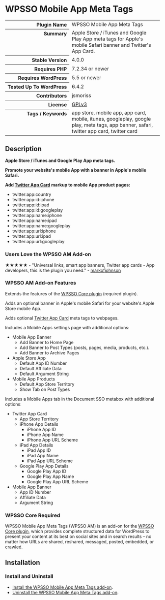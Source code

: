 <h1>WPSSO Mobile App Meta Tags</h1>

<table>
<tr><th align="right" valign="top" nowrap>Plugin Name</th><td>WPSSO Mobile App Meta Tags</td></tr>
<tr><th align="right" valign="top" nowrap>Summary</th><td>Apple Store / iTunes and Google Play App meta tags for Apple&#039;s mobile Safari banner and Twitter&#039;s App Card.</td></tr>
<tr><th align="right" valign="top" nowrap>Stable Version</th><td>4.0.0</td></tr>
<tr><th align="right" valign="top" nowrap>Requires PHP</th><td>7.2.34 or newer</td></tr>
<tr><th align="right" valign="top" nowrap>Requires WordPress</th><td>5.5 or newer</td></tr>
<tr><th align="right" valign="top" nowrap>Tested Up To WordPress</th><td>6.4.2</td></tr>
<tr><th align="right" valign="top" nowrap>Contributors</th><td>jsmoriss</td></tr>
<tr><th align="right" valign="top" nowrap>License</th><td><a href="https://www.gnu.org/licenses/gpl.txt">GPLv3</a></td></tr>
<tr><th align="right" valign="top" nowrap>Tags / Keywords</th><td>app store, mobile app, app card, mobile, itunes, googleplay, google play, meta tags, app banner, safari, twitter app card, twitter card</td></tr>
</table>

<h2>Description</h2>

<!-- about -->

<p><strong>Apple Store / iTunes and Google Play App meta tags.</strong></p>

<p><strong>Promote your website's mobile App with a banner in Apple's mobile Safari.</strong></p>

<p><strong>Add <a href="https://dev.twitter.com/cards/types/app">Twitter App Card</a> markup to mobile App product pages:</strong></p>

<ul>
    <li>twitter:app:country</li>
    <li>twitter:app:id:iphone</li>
    <li>twitter:app:id:ipad</li>
    <li>twitter:app:id:googleplay</li>
    <li>twitter:app:name:iphone</li>
    <li>twitter:app:name:ipad</li>
    <li>twitter:app:name:googleplay</li>
    <li>twitter:app:url:iphone</li>
    <li>twitter:app:url:ipad</li>
    <li>twitter:app:url:googleplay</li>
</ul>

<!-- /about -->

<h3>Users Love the WPSSO AM Add-on</h3>

<p>&#x2605;&#x2605;&#x2605;&#x2605;&#x2605; - "Universal links, smart app banners, Twitter app cards - App developers, this is the plugin you need." - <a href="https://wordpress.org/support/topic/universal-links-smart-app-banners-twitter-app-cards/">markofjohnson</a></p>

<h3>WPSSO AM Add-on Features</h3>

<p>Extends the features of the <a href="https://wordpress.org/plugins/wpsso/">WPSSO Core plugin</a> (required plugin).</p>

<p>Adds an optional banner in Apple's mobile Safari for your website's Apple Store mobile App.</p>

<p>Adds optional <a href="https://dev.twitter.com/cards/types/app">Twitter App Card</a> meta tags to webpages.</p>

<p>Includes a Mobile Apps settings page with additional options:</p>

<ul>
<li>Mobile App Banner

<ul>
<li>Add Banner to Home Page</li>
<li>Add Banner to Post Types (posts, pages, media, products, etc.).</li>
<li>Add Banner to Archive Pages</li>
</ul></li>
<li>Apple Store App

<ul>
<li>Default App ID Number</li>
<li>Default Affiliate Data</li>
<li>Default Argument String</li>
</ul></li>
<li>Mobile App Products

<ul>
<li>Default App Store Territory</li>
<li>Show Tab on Post Types</li>
</ul></li>
</ul>

<p>Includes a Mobile Apps tab in the Document SSO metabox with additional options:</p>

<ul>
<li>Twitter App Card

<ul>
<li>App Store Territory</li>
<li>iPhone App Details

<ul>
<li>iPhone App ID</li>
<li>iPhone App Name</li>
<li>iPhone App URL Scheme</li>
</ul></li>
<li>iPad App Details

<ul>
<li>iPad App ID</li>
<li>iPad App Name</li>
<li>iPad App URL Scheme</li>
</ul></li>
<li>Google Play App Details

<ul>
<li>Google Play App ID</li>
<li>Google Play App Name</li>
<li>Google Play App URL Scheme</li>
</ul></li>
</ul></li>
<li>Mobile App Banner

<ul>
<li>App ID Number</li>
<li>Affiliate Data</li>
<li>Argument String</li>
</ul></li>
</ul>

<h3>WPSSO Core Required</h3>

<p>WPSSO Mobile App Meta Tags (WPSSO AM) is an add-on for the <a href="https://wordpress.org/plugins/wpsso/">WPSSO Core plugin</a>, which provides complete structured data for WordPress to present your content at its best on social sites and in search results – no matter how URLs are shared, reshared, messaged, posted, embedded, or crawled.</p>

<h2>Installation</h2>

<h3 class="top">Install and Uninstall</h3>

<ul>
<li><a href="https://wpsso.com/docs/plugins/wpsso-am/installation/install-the-plugin/">Install the WPSSO Mobile App Meta Tags add-on</a>.</li>
<li><a href="https://wpsso.com/docs/plugins/wpsso-am/installation/uninstall-the-plugin/">Uninstall the WPSSO Mobile App Meta Tags add-on</a>.</li>
</ul>

